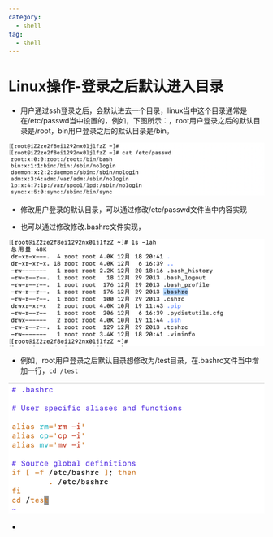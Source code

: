 ```yaml
---
category:
  - shell
tag:
  - shell
---
```

# Linux操作-登录之后默认进入目录

- 用户通过ssh登录之后，会默认进去一个目录，linux当中这个目录通常是在/etc/passwd当中设置的，例如，下图所示：，root用户登录之后的默认目录是/root，bin用户登录之后的默认目录是/bin。

![image-20231220230703341](./images/image-20231220230703341.png)

- 修改用户登录的默认目录，可以通过修改/etc/passwd文件当中内容实现

- 也可以通过修改修改.bashrc文件实现，

![image-20231220230912165](./images/image-20231220230912165.png)

- 例如，root用户登录之后默认目录想修改为/test目录，在.bashrc文件当中增加一行，`cd /test`

![image-20231220231000914](./images/image-20231220231000914.png)

- 
